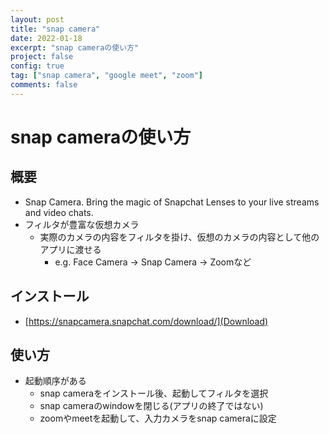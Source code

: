 ```yaml
---
layout: post
title: "snap camera"
date: 2022-01-18
excerpt: "snap cameraの使い方"
project: false
config: true
tag: ["snap camera", "google meet", "zoom"]
comments: false
---
```


# snap cameraの使い方

## 概要
 - Snap Camera. Bring the magic of Snapchat Lenses to your live streams and video chats.
 - フィルタが豊富な仮想カメラ
   - 実際のカメラの内容をフィルタを掛け、仮想のカメラの内容として他のアプリに渡せる
     - e.g. Face Camera -> Snap Camera -> Zoomなど

## インストール
 - [https://snapcamera.snapchat.com/download/](Download)

## 使い方
 - 起動順序がある
   - snap cameraをインストール後、起動してフィルタを選択
   - snap cameraのwindowを閉じる(アプリの終了ではない)
   - zoomやmeetを起動して、入力カメラをsnap cameraに設定
